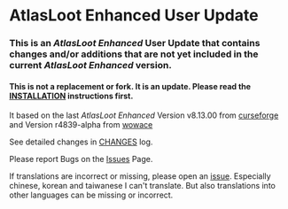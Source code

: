 # AtlasLoot Enhanced User Update

### This is an *AtlasLoot Enhanced* User Update that contains changes and/or additions that are not yet included in the current *AtlasLoot Enhanced* version.

#### This is not a **replacement** or **fork**. It is an update. Please read the [INSTALLATION](https://github.com/Nitrinax/AtlasLoot-Enhanced-User-Update/blob/main/INSTALLATION.md) instructions first.

It based on the last *AtlasLoot Enhanced* Version v8.13.00 from [curseforge](https://www.curseforge.com/wow/addons/atlasloot-enhanced) and Version r4839-alpha from [wowace](https://www.wowace.com/projects/atlasloot-enhanced/files)

See detailed changes in [CHANGES](https://github.com/Nitrinax/AtlasLoot-Enhanced-User-Update/blob/main/CHANGES.md) log.

Please report Bugs on the [Issues](https://github.com/Nitrinax/AtlasLoot-Enhanced-User-Update/issues) Page.

If translations are incorrect or missing, please open an [issue](https://github.com/Nitrinax/AtlasLoot-Enhanced-User-Update/issues).
Especially chinese, korean and taiwanese I can't translate. But also translations into other languages can be missing or incorrect.